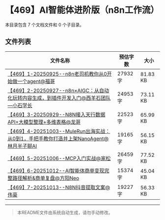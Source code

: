 # 【469】AI智能体进阶版（n8n工作流）

本目录包含 7 个文档文件和 0 个子目录。

## 文件列表

| 文件名称 | 预估字数 | 大小 |
|---------|---------|------|
| [【469】1-20250925--n8n老司机教你从0开始做一个agent@福哥](docs/【469】AI智能体进阶版（n8n工作流）/【469】1-20250925--n8n老司机教你从0开始做一个agent@福哥.md) | 27932 字 | 81.83 KB |
| [【469】2-20250927--n8n×AIGC：从自动化玩转内容生成，到插件开发入门@西羊石团队—小石学长](docs/【469】AI智能体进阶版（n8n工作流）/【469】2-20250927--n8n×AIGC：从自动化玩转内容生成，到插件开发入门@西羊石团队—小石学长.md) | 24953 字 | 73.11 KB |
| [【469】3-20250929--N8N接入天行数据API+大模型整理+多维表格@龙哥](docs/【469】AI智能体进阶版（n8n工作流）/【469】3-20250929--N8N接入天行数据API+大模型整理+多维表格@龙哥.md) | 22523 字 | 65.99 KB |
| [【469】4-20251003--MuleRun出海实战：从0到1，手把手教你打造并上架NanoAgent@林月半子聊AI](docs/【469】AI智能体进阶版（n8n工作流）/【469】4-20251003--MuleRun出海实战：从0到1，手把手教你打造并上架NanoAgent@林月半子聊AI.md) | 19165 字 | 56.15 KB |
| [【469】5-20251006--MCP入门实战@家松](docs/【469】AI智能体进阶版（n8n工作流）/【469】5-20251006--MCP入门实战@家松.md) | 26459 字 | 77.52 KB |
| [【469】6-20251012--AI智能体商单变现完整路径解析&商单复盘@方阳Neo](docs/【469】AI智能体进阶版（n8n工作流）/【469】6-20251012--AI智能体商单变现完整路径解析&商单复盘@方阳Neo.md) | 15374 字 | 45.04 KB |
| [【469】7-20251013--N8N抖音提取文案@伟豪](docs/【469】AI智能体进阶版（n8n工作流）/【469】7-20251013--N8N抖音提取文案@伟豪.md) | 19227 字 | 56.33 KB |

---

> 本README文件由系统自动生成，请勿手动修改。
